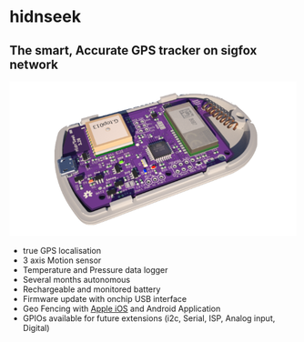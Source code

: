 # hidnseek
## The smart, Accurate GPS tracker on sigfox network
![Alt text](/HidnSeek_3.28.png?raw=true "Inside Board View")

* true GPS localisation
* 3 axis Motion sensor
* Temperature and Pressure data logger
* Several months autonomous
* Rechargeable and monitored battery
* Firmware update with onchip USB interface
* Geo Fencing with [Apple iOS](https://itunes.apple.com/fr/app/hidnseek/id1014592720?mt=8) and Android Application
* GPIOs available for future extensions (i2c, Serial, ISP, Analog input, Digital)

